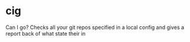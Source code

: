 # cig
Can I go? Checks all your git repos specified in a local config and gives a report back of what state their in
